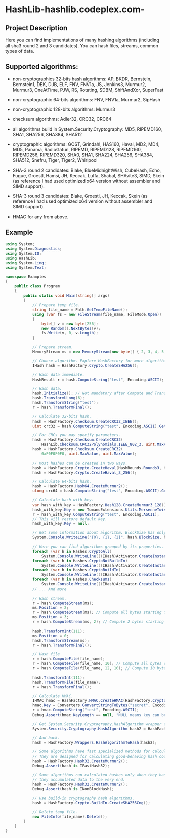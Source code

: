 # HashLib-hashlib.codeplex.com-
## Project Description
Here you can find implementations of many hashing algorithms (including all sha3 round 2 and 3 candidates). You can hash files, streams, common types of data.
## Supported algorithms:

* non-cryptographics 32-bits hash algorithms: AP, BKDR, Bernstein, Bernstein1, DEK, DJB, ELF, FNV, FNV1a, JS, Jenkins3, Murmur2, Murmur3, OneAtTime, PJW, RS, Rotating, SDBM, ShiftAndXor, SuperFast

* non-cryptographic 64-bits algorithms: FNV, FNV1a, Murmur2, SipHash

* non-cryptographic 128-bits algorithms: Murmur3

* checksum algorithms: Adler32, CRC32, CRC64

* all algorithms build in System.Security.Cryptography: MD5, RIPEMD160, SHA1, SHA256, SHA384, SHA512 

* cryptographic algorithms: GOST, Grindahl, HAS160, Haval, MD2, MD4, MD5, Panama, RadioGatun, RIPEMD, RIPEMD128, RIPEMD160, RIPEMD256, RIPEMD320, SHA0, SHA1, SHA224, SHA256, SHA384, SHA512, Snefru, Tiger, Tiger2, Whirlpool

* SHA-3 round 2 candidates: Blake, BlueMidnightWish, CubeHash, Echo, Fugue, Groestl, Hamsi, JH, Keccak, Luffa, Shabal, SHAvite3, SIMD, Skein (as reference I had used optimized x64 version without assembler and SIMD support).

* SHA-3 round 3 candidates: Blake, Groestl, JH, Keccak, Skein (as reference I had used optimized x64 version without assembler and SIMD support).

* HMAC for any from above.

## Example
```c#
using System;
using System.Diagnostics;
using System.IO;
using HashLib;
using System.Linq;
using System.Text;

namespace Examples
{
    public class Program
    {
        public static void Main(string[] args)
        {
            // Prepare temp file.
            string file_name = Path.GetTempFileName();
            using (var fs = new FileStream(file_name, FileMode.Open))
            {
                byte[] v = new byte[256];
                new Random().NextBytes(v);
                fs.Write(v, 0, v.Length);
            }

            // Prepare stream.
            MemoryStream ms = new MemoryStream(new byte[] { 2, 3, 4, 5, 6, 7 });

            // Choose algorithm. Explore HashFactory for more algorithms.
            IHash hash = HashFactory.Crypto.CreateSHA256();

            // Hash data immediate.
            HashResult r = hash.ComputeString("test", Encoding.ASCII);

            // Hash data.
            hash.Initialize(); // Not mandatory after Compute and TransformFinal
            hash.TransformULong(6);
            hash.TransformString("test");
            r = hash.TransformFinal();

            // Calculate 32-bits hash.
            hash = HashFactory.Checksum.CreateCRC32_IEEE();
            uint crc32 = hash.ComputeString("test", Encoding.ASCII).GetUInt();

            // For CRCs you may specify parameters.
            hash = HashFactory.Checksum.CreateCRC32(
                HashLib.Checksum.CRC32Polynomials.IEEE_802_3, uint.MaxValue, uint.MaxValue);
            hash = HashFactory.Checksum.CreateCRC32(
                0xF0F0F0F0, uint.MaxValue, uint.MaxValue);

            // Most hashes can be created in two ways.
            hash = HashFactory.Crypto.CreateHaval(HashRounds.Rounds3, HashSize.HashSize256);
            hash = HashFactory.Crypto.CreateHaval_3_256();

            // Calculate 64-bits hash.
            hash = HashFactory.Hash64.CreateMurmur2();
            ulong crc64 = hash.ComputeString("test", Encoding.ASCII).GetULong();

            // Calculate hash with key.
            var hash_with_key = HashFactory.Hash128.CreateMurmur3_128();
            hash_with_key.Key = new TomanuExtensions.Utils.MersenneTwister().NextBytes(hash_with_key.KeyLength.Value);
            r = hash_with_key.ComputeString("test", Encoding.ASCII);
            // This will restore default key.
            hash_with_key.Key = null;

            // Get some information about algorithm. BlockSize has only informative meaning.
            System.Console.WriteLine("{0}, {1}, {2}", hash.BlockSize, hash.HashSize, hash.Name);

            // Here you can find algorithms grouped by its properties.
            foreach (var h in Hashes.CryptoAll)
                System.Console.WriteLine(((IHash)Activator.CreateInstance(h)).Name);
            foreach (var h in Hashes.CryptoNotBuildIn)
                System.Console.WriteLine(((IHash)Activator.CreateInstance(h)).Name);
            foreach (var h in Hashes.CryptoBuildIn)
                System.Console.WriteLine(((IHash)Activator.CreateInstance(h)).Name);
            foreach (var h in Hashes.Checksums)
                System.Console.WriteLine(((IHash)Activator.CreateInstance(h)).Name);
            // ... And more
            
            // Hash stream.
            r = hash.ComputeStream(ms);
            ms.Position = 2;
            r = hash.ComputeStream(ms); // Compute all bytes starting from 2
            ms.Position = 3;
            r = hash.ComputeStream(ms, 2); // Compute 2 bytes starting from 3

            hash.TransformInt(111);
            ms.Position = 0;
            hash.TransformStream(ms);
            r = hash.TransformFinal();

            // Hash file
            r = hash.ComputeFile(file_name);
            r = hash.ComputeFile(file_name, 10); // Compute all bytes starting from 10
            r = hash.ComputeFile(file_name, 12, 10); // Compute 10 bytes starting from 12.

            hash.TransformInt(111);
            hash.TransformFile(file_name);
            r = hash.TransformFinal();

            // Calculate HMAC.
            IHMAC hmac = HashFactory.HMAC.CreateHMAC(HashFactory.Crypto.CreateSHA256());
            hmac.Key = Converters.ConvertStringToBytes("secret", Encoding.ASCII);
            r = hmac.ComputeString("test", Encoding.ASCII);
            Debug.Assert(hmac.KeyLength == null, "NULL means key can be any length");

            // Get System.Security.Cryptography.HashAlgorithm wrapper for algorithms from this library.
            System.Security.Cryptography.HashAlgorithm hash2 = HashFactory.Wrappers.HashToHashAlgorithm(hash);

            // And back.
            hash = HashFactory.Wrappers.HashAlgorithmToHash(hash2); 

            // Some algorithms have fast specialized methods for calculating hashes for all data types. 
            // They are designed for calculating good-behaving hash codes for hash-tables.
            hash = HashFactory.Hash32.CreateMurmur2();
            Debug.Assert(hash is IFastHash32);

            // Some algorithms can calculated hashes only when they had all needed data, 
            // they accumulated data to the very end.
            hash = HashFactory.Hash32.CreateMurmur2();
            Debug.Assert(hash is INonBlockHash);

            // Use build-in cryptography hash algorithms.
            hash = HashFactory.Crypto.BuildIn.CreateSHA256Cng();

            // Delete temp file.
            new FileInfo(file_name).Delete();
        }
    }
}
```
